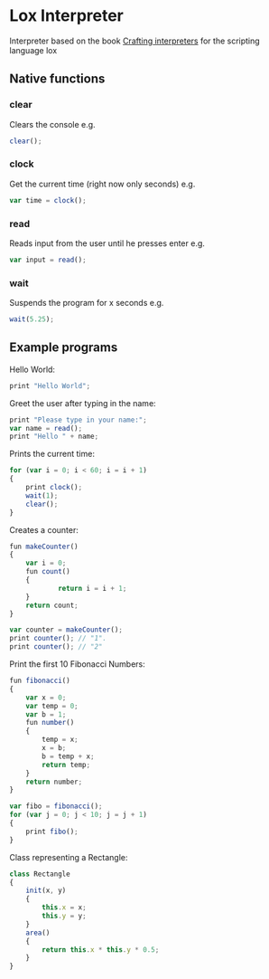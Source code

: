 # Lox Interpreter
Interpreter based on the book [Crafting interpreters](https://craftinginterpreters.com/contents.html) for the scripting language lox
## Native functions
### clear
Clears the console e.g.
```js
clear();
```
### clock
Get the current time (right now only seconds) e.g.
```js
var time = clock();
```
### read
Reads input from the user until he presses enter e.g.
```js
var input = read();
```
### wait
Suspends the program for x seconds e.g. 
```js
wait(5.25);
```
## Example programs
Hello World:
```js
print "Hello World";
```
Greet the user after typing in the name:
```js
print "Please type in your name:";
var name = read();
print "Hello " + name;
```
Prints the current time:
```js
for (var i = 0; i < 60; i = i + 1) 
{
	print clock();
	wait(1);
	clear();
}
```
Creates a counter:
```js
fun makeCounter() 
{
  	var i = 0;
  	fun count() 
	{
    		return i = i + 1;
  	}
  	return count;
}

var counter = makeCounter();
print counter(); // "1".
print counter(); // "2"
```
Print the first 10 Fibonacci Numbers:
```js
fun fibonacci()
{
	var x = 0;
	var temp = 0;
	var b = 1;
	fun number()
	{
		temp = x;
		x = b;
		b = temp + x;
		return temp;
	}
	return number;
}

var fibo = fibonacci();
for (var j = 0; j < 10; j = j + 1) 
{
	print fibo();
}
```
Class representing a Rectangle:
```js
class Rectangle
{
	init(x, y)
	{
		this.x = x;
		this.y = y;
	}
	area()
	{
		return this.x * this.y * 0.5;
	}
}  
```
